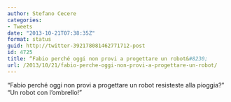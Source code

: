 ```yaml
---
author: Stefano Cecere
categories:
- Tweets
date: "2013-10-21T07:38:35Z"
format: status
guid: http://twitter-392178081462771712-post
id: 4725
title: “Fabio perché oggi non provi a progettare un robot&#8230;
url: /2013/10/21/fabio-perche-oggi-non-provi-a-progettare-un-robot/
---
```


“Fabio perché oggi non provi a progettare un robot resisteste alla pioggia?” “Un robot con l’ombrello!”